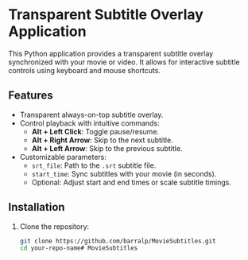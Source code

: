 # Transparent Subtitle Overlay Application

This Python application provides a transparent subtitle overlay synchronized with your movie or video. It allows for interactive subtitle controls using keyboard and mouse shortcuts.

## Features
- Transparent always-on-top subtitle overlay.
- Control playback with intuitive commands:
  - **Alt + Left Click**: Toggle pause/resume.
  - **Alt + Right Arrow**: Skip to the next subtitle.
  - **Alt + Left Arrow**: Skip to the previous subtitle.
- Customizable parameters:
  - `srt_file`: Path to the `.srt` subtitle file.
  - `start_time`: Sync subtitles with your movie (in seconds).
  - Optional: Adjust start and end times or scale subtitle timings.

## Installation
1. Clone the repository:
   ```bash
   git clone https://github.com/barralp/MovieSubtitles.git
   cd your-repo-name# MovieSubtitles
